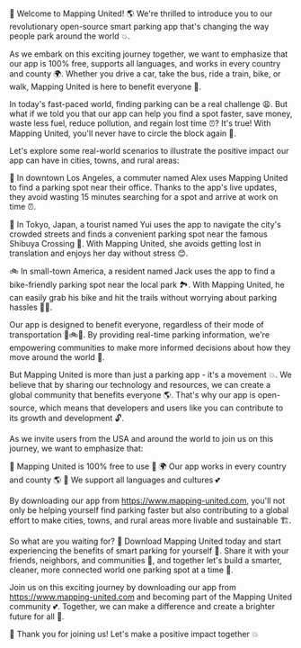 🎉 Welcome to Mapping United! 🌎 We're thrilled to introduce you to our revolutionary open-source smart parking app that's changing the way people park around the world 💥.

As we embark on this exciting journey together, we want to emphasize that our app is 100% free, supports all languages, and works in every country and county 🌍. Whether you drive a car, take the bus, ride a train, bike, or walk, Mapping United is here to benefit everyone 💪.

In today's fast-paced world, finding parking can be a real challenge 😩. But what if we told you that our app can help you find a spot faster, save money, waste less fuel, reduce pollution, and regain lost time ⏰? It's true! With Mapping United, you'll never have to circle the block again 🚗.

Let's explore some real-world scenarios to illustrate the positive impact our app can have in cities, towns, and rural areas:

🌆 In downtown Los Angeles, a commuter named Alex uses Mapping United to find a parking spot near their office. Thanks to the app's live updates, they avoid wasting 15 minutes searching for a spot and arrive at work on time ⏰.

🚂 In Tokyo, Japan, a tourist named Yui uses the app to navigate the city's crowded streets and finds a convenient parking spot near the famous Shibuya Crossing 🗼️. With Mapping United, she avoids getting lost in translation and enjoys her day without stress 😊.

🚲 In small-town America, a resident named Jack uses the app to find a bike-friendly parking spot near the local park 🏞️. With Mapping United, he can easily grab his bike and hit the trails without worrying about parking hassles 🚴‍♂️.

Our app is designed to benefit everyone, regardless of their mode of transportation 🚌🚲🚗. By providing real-time parking information, we're empowering communities to make more informed decisions about how they move around the world 💪.

But Mapping United is more than just a parking app - it's a movement 💥. We believe that by sharing our technology and resources, we can create a global community that benefits everyone 🌎. That's why our app is open-source, which means that developers and users like you can contribute to its growth and development 🔓.

As we invite users from the USA and around the world to join us on this journey, we want to emphasize that:

🌟 Mapping United is 100% free to use 🎁
🌍 Our app works in every country and county 🌎
💬 We support all languages and cultures 💕

By downloading our app from https://www.mapping-united.com, you'll not only be helping yourself find parking faster but also contributing to a global effort to make cities, towns, and rural areas more livable and sustainable 🏗️.

So what are you waiting for? 🤔 Download Mapping United today and start experiencing the benefits of smart parking for yourself 💪. Share it with your friends, neighbors, and communities 📱, and together let's build a smarter, cleaner, more connected world one parking spot at a time 🌟.

Join us on this exciting journey by downloading our app from https://www.mapping-united.com and becoming part of the Mapping United community 💕. Together, we can make a difference and create a brighter future for all 🌈.

🎉 Thank you for joining us! Let's make a positive impact together 💥